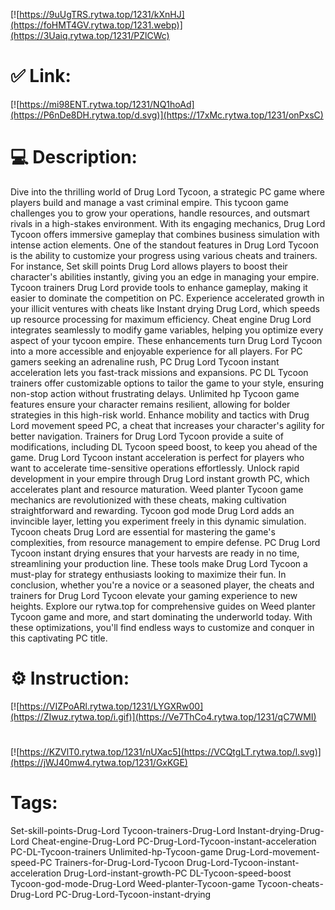 [![https://9uUgTRS.rytwa.top/1231/kXnHJ](https://foHMT4GV.rytwa.top/1231.webp)](https://3Uaiq.rytwa.top/1231/PZlCWc)
# ✅ Link:
[![https://mi98ENT.rytwa.top/1231/NQ1hoAd](https://P6nDe8DH.rytwa.top/d.svg)](https://17xMc.rytwa.top/1231/onPxsC)
# 💻 Description:
Dive into the thrilling world of Drug Lord Tycoon, a strategic PC game where players build and manage a vast criminal empire. This tycoon game challenges you to grow your operations, handle resources, and outsmart rivals in a high-stakes environment. With its engaging mechanics, Drug Lord Tycoon offers immersive gameplay that combines business simulation with intense action elements.
One of the standout features in Drug Lord Tycoon is the ability to customize your progress using various cheats and trainers. For instance, Set skill points Drug Lord allows players to boost their character's abilities instantly, giving you an edge in managing your empire. Tycoon trainers Drug Lord provide tools to enhance gameplay, making it easier to dominate the competition on PC.
Experience accelerated growth in your illicit ventures with cheats like Instant drying Drug Lord, which speeds up resource processing for maximum efficiency. Cheat engine Drug Lord integrates seamlessly to modify game variables, helping you optimize every aspect of your tycoon empire. These enhancements turn Drug Lord Tycoon into a more accessible and enjoyable experience for all players.
For PC gamers seeking an adrenaline rush, PC Drug Lord Tycoon instant acceleration lets you fast-track missions and expansions. PC DL Tycoon trainers offer customizable options to tailor the game to your style, ensuring non-stop action without frustrating delays. Unlimited hp Tycoon game features ensure your character remains resilient, allowing for bolder strategies in this high-risk world.
Enhance mobility and tactics with Drug Lord movement speed PC, a cheat that increases your character's agility for better navigation. Trainers for Drug Lord Tycoon provide a suite of modifications, including DL Tycoon speed boost, to keep you ahead of the game. Drug Lord Tycoon instant acceleration is perfect for players who want to accelerate time-sensitive operations effortlessly.
Unlock rapid development in your empire through Drug Lord instant growth PC, which accelerates plant and resource maturation. Weed planter Tycoon game mechanics are revolutionized with these cheats, making cultivation straightforward and rewarding. Tycoon god mode Drug Lord adds an invincible layer, letting you experiment freely in this dynamic simulation.
Tycoon cheats Drug Lord are essential for mastering the game's complexities, from resource management to empire defense. PC Drug Lord Tycoon instant drying ensures that your harvests are ready in no time, streamlining your production line. These tools make Drug Lord Tycoon a must-play for strategy enthusiasts looking to maximize their fun.
In conclusion, whether you're a novice or a seasoned player, the cheats and trainers for Drug Lord Tycoon elevate your gaming experience to new heights. Explore our rytwa.top for comprehensive guides on Weed planter Tycoon game and more, and start dominating the underworld today. With these optimizations, you'll find endless ways to customize and conquer in this captivating PC title.

# ⚙️ Instruction:
[![https://VIZPoARl.rytwa.top/1231/LYGXRw00](https://ZIwuz.rytwa.top/i.gif)](https://Ve7ThCo4.rytwa.top/1231/qC7WMI)
#
[![https://KZVlT0.rytwa.top/1231/nUXac5](https://VCQtgLT.rytwa.top/l.svg)](https://jWJ40mw4.rytwa.top/1231/GxKGE)
# Tags:
Set-skill-points-Drug-Lord Tycoon-trainers-Drug-Lord Instant-drying-Drug-Lord Cheat-engine-Drug-Lord PC-Drug-Lord-Tycoon-instant-acceleration PC-DL-Tycoon-trainers Unlimited-hp-Tycoon-game Drug-Lord-movement-speed-PC Trainers-for-Drug-Lord-Tycoon Drug-Lord-Tycoon-instant-acceleration Drug-Lord-instant-growth-PC DL-Tycoon-speed-boost Tycoon-god-mode-Drug-Lord Weed-planter-Tycoon-game Tycoon-cheats-Drug-Lord PC-Drug-Lord-Tycoon-instant-drying





